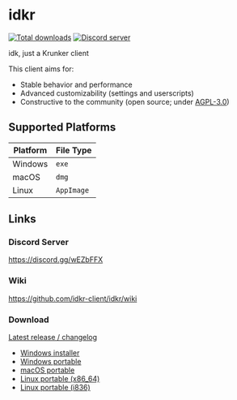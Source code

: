 # idkr
[![Total downloads](https://img.shields.io/github/downloads/idkr-client/idkr/total)](https://github.com/idkr-client/idkr/releases)
[![Discord server](https://discord.com/api/guilds/697366856914173994/widget.png)](https://discord.gg/wEZbFFX)

idk, just a Krunker client 

This client aims for:
- Stable behavior and performance
- Advanced customizability (settings and userscripts)
- Constructive to the community (open source; under [AGPL-3.0](https://github.com/idkr-client/idkr/blob/master/LICENSE))

## Supported Platforms
| Platform | File Type |
|-|-|
| Windows | `exe` |
| macOS | `dmg` |
| Linux | `AppImage` |

## Links
### Discord Server
https://discord.gg/wEZbFFX

### Wiki
https://github.com/idkr-client/idkr/wiki

### Download
[Latest release / changelog](https://github.com/idkr-client/idkr/releases/latest)
- [Windows installer](https://github.com/idkr-client/idkr/releases/latest/download/idkr-setup-win.exe)
- [Windows portable](https://github.com/idkr-client/idkr/releases/latest/download/idkr-portable-win.exe)
- [macOS portable](https://github.com/idkr-client/idkr/releases/latest/download/idkr-portable-mac.dmg)
- [Linux portable (x86_64)](https://github.com/idkr-client/idkr/releases/latest/download/idkr-portable-linux-x86_64.AppImage)
- [Linux portable (i836)](https://github.com/idkr-client/idkr/releases/latest/download/idkr-portable-linux-i386.AppImage)
